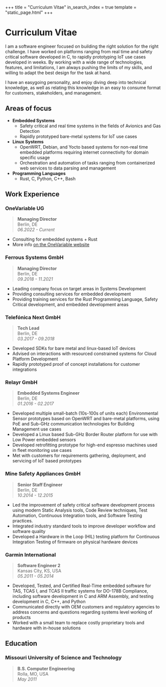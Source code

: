 +++
title = "Curriculum Vitae"
in_search_index = true
template = "static_page.html"
+++

# Curriculum Vitae

I am a software engineer focused on building the right solution for the right challenge. I have worked on platforms ranging from real time and safety critical software developed in C, to rapidly prototyping IoT use cases developed in weeks. By working with a wide range of technologies, features, and limitations, I am always pushing the limits of my skills, and willing to adapt the best design for the task at hand.

I have an easygoing personality, and enjoy diving deep into technical knowledge, as well as relating this knowledge in an easy to consume format for customers, stakeholders, and management.

## **Areas of focus**

* **Embedded Systems**
    * Safety critical and real time systems in the fields of Avionics and Gas Detection
    * Rapidly prototyped bare-metal systems for IoT use cases
* **Linux Systems**
    * OpenWRT, Debian, and Yocto based systems for non-real time embedded platforms requiring internet connectivity for domain specific usage
    * Orchestration and automation of tasks ranging from containerized web services to data parsing and management
* **Programming Languages**
    * Rust, C, Python, C++, Bash

## **Work Experience**

### OneVariable UG

> **Managing Director**
> <br>Berlin, DE
> <br>*06.2022 - Current*

* Consulting for embedded systems + Rust
* More info [on the OneVariable website](https://onevariable.com)

### Ferrous Systems GmbH

> **Managing Director**
> <br>Berlin, DE
> <br>*09.2018 - 11.2021*

* Leading company focus on target areas in Systems Development
* Providing consulting services for embedded development
* Providing training services for the Rust Programming Language, Safety Critical development, and embedded development areas

### Telefónica Next GmbH

> **Tech Lead**
> <br>Berlin, DE
> <br>*03.2017 - 09.2018*

* Developed SDKs for bare metal and linux-based IoT devices
* Advised on interactions with resourced constrained systems for Cloud Platform Development
* Rapidly prototyped proof of concept installations for customer integrations

### Relayr GmbH

> **Embedded Systems Engineer**
> <br>Berlin, DE
> <br>*01.2016 - 02.2017*

* Developed multiple small-batch (10s-100s of units each) Environmental Sensor prototypes based on OpenWRT and bare-metal platforms, using PoE and Sub-GHz communication technologies for Building Management use cases
* Developed a Linux based Sub-GHz Border Router platform for use with Low Power embedded sensors
* Developed retrofitting prototype for high-end espresso machines used in fleet monitoring use cases
* Met with customers for requirements gathering, deployment, and servicing of IoT based prototypes

### Mine Safety Appliances GmbH
> **Senior Staff Engineer**
> <br>Berlin, DE
> <br>*10.2014 - 12.2015*

* Led the improvement of safety critical software development process using modern Static Analysis tools, Code Review techniques, Test Automation, Continuous Integration tools, and Software Testing practices.
* Integrated industry standard tools to improve developer workflow and software quality
* Developed a Hardware in the Loop (HIL) testing platform for Continuous Integration Testing of firmware on physical hardware devices

### Garmin International

> **Software Engineer 2**
> <br>Kansas City, KS, USA
> <br>*05.2011 - 05.2014*

* Developed, Tested, and Certified Real-Time embedded software for TAS, TCAS I, and TCAS II traffic systems for DO-178B Compliance, including software development in C and ARM Assembly, and testing development in C, C++, and Python
* Communicated directly with OEM customers and regulatory agencies to address concerns and questions regarding systems level working of products
* Worked with a small team to replace costly proprietary tools and hardware with in-house solutions

## **Education**

### Missouri University of Science and Technology

> **B.S. Computer Engineering**
> <br>Rolla, MO, USA
> <br>*May 2011*
